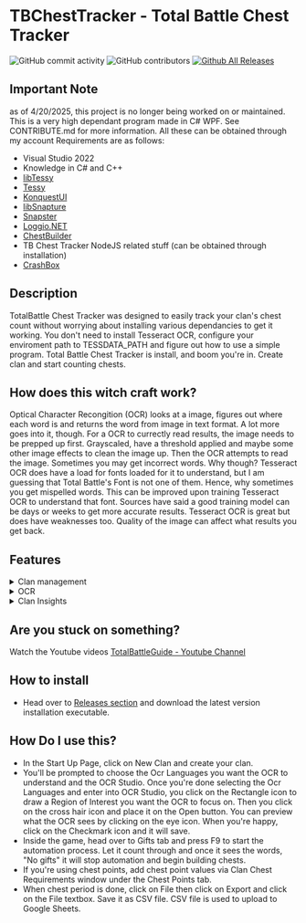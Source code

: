 # TBChestTracker - Total Battle Chest Tracker
![GitHub commit activity](https://img.shields.io/github/commit-activity/t/SICGames/TBChestTracker)
![GitHub contributors](https://img.shields.io/github/contributors/SICGames/TBChestTracker)
[![Github All Releases](https://img.shields.io/github/downloads/SICGames/TBChestTracker/total.svg)]()

## Important Note
as of 4/20/2025, this project is no longer being worked on or maintained. 
This is a very high dependant program made in C# WPF. See CONTRIBUTE.md for more information. All these can be obtained through my account
Requirements are as follows:
- Visual Studio 2022
- Knowledge in C# and C++
- [libTessy](https://github.com/SICGames/libTessy)
- [Tessy](https://github.com/SICGames/Tessy)
- [KonquestUI](https://github.com/SICGames/KonquestUI)
- [libSnapture](https://github.com/SICGames/libSnapture)
- [Snapster](https://github.com/SICGames/Snapster)
- [Loggio.NET](https://github.com/SICGames/Loggio.NET)
- [ChestBuilder](https://github.com/SICGames/ChestBoxBuilder)
- TB Chest Tracker NodeJS related stuff (can be obtained through installation)
- [CrashBox](https://github.com/SICGames/CrashBox)

## Description
TotalBattle Chest Tracker was designed to easily track your clan's chest count without worrying about installing various dependancies to get it working. You don't need to install Tesseract OCR, configure your enviroment path to TESSDATA_PATH and figure out how to use a simple program. Total Battle Chest Tracker is install, and boom you're in. Create clan and start counting chests. 

## How does this witch craft work? 
Optical Character Recongition (OCR) looks at a image, figures out where each word is and returns the word from image in text format. A lot more goes into it, though. For a OCR to currectly read results, the image needs to be prepped up first. Grayscaled, have a threshold applied and maybe some other image effects to clean the image up. Then the OCR attempts to read the image. Sometimes you may get incorrect words. Why though? Tesseract OCR does have a load for fonts loaded for it to understand, but I am guessing that Total Battle's Font is not one of them. Hence, why sometimes you get mispelled words. This can be improved upon training Tesseract OCR to understand that font. Sources have said a good training model can be days or weeks to get more accurate results. Tesseract OCR is great but does have weaknesses too. Quality of the image can affect what results you get back.

## Features  
<details><summary>
  Clan management
</summary>
  
 * Manage Multiple Clans.
  
</details>
<details>
<summary>
  OCR
</summary>
  
 * Choose multiple languages for the OCR to understand.
 
</details>
<details>
<summary>
Clan Insights
</summary>
  
 * Track clan performance and statistics.
 * Filter clan insights data by name using Quick Filter feature.
 * Filter clan insights data by chest type.
 * Resize Clan insights columns.

</details>

## Are you stuck on something?
Watch the Youtube videos 
[TotalBattleGuide - Youtube Channel](https://www.youtube.com/@TotalBattleGuide)

## How to install
- Head over to [Releases section](https://github.com/SICGames/TBChestTracker/releases) and download the latest version installation executable.

## How Do I use this?
- In the Start Up Page, click on New Clan and create your clan. 
- You'll be prompted to choose the Ocr Languages you want the OCR to understand and the OCR Studio. Once you're done selecting the Ocr Languages and enter into OCR Studio, you click on the Rectangle icon to draw a Region of Interest you want the OCR to focus on. Then you click on the cross hair icon and place it on the Open button. You can preview what the OCR sees by clicking on the eye icon. When you're happy, click on the Checkmark icon and it will save.  
- Inside the game, head over to Gifts tab and press F9 to start the automation process. Let it count through and once it sees the words, "No gifts" it will stop automation and begin building chests. 
- If you're using chest points, add chest point values via Clan Chest Requirements window under the Chest Points tab.
- When chest period is done, click on File then click on Export and click on the File textbox. Save it as CSV file. CSV file is used to upload to Google Sheets. 


